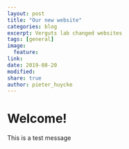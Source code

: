 ```yaml
---
layout: post
title: "Our new website"
categories: blog
excerpt: Verguts lab changed websites
tags: [general]
image:
  feature:
link:
date: 2019-08-20
modified:
share: true
author: pieter_huycke
---
```


# Welcome!

This is a test message